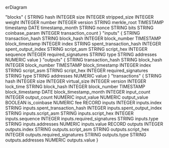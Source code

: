 erDiagram


"blocks" {
  STRING hash
  INTEGER size
  INTEGER stripped_size
  INTEGER weight
  INTEGER number
  INTEGER version
  STRING merkle_root
  TIMESTAMP timestamp
  DATE timestamp_month
  STRING nonce
  STRING bits
  STRING coinbase_param
  INTEGER transaction_count
}
"inputs" {
  STRING transaction_hash
  STRING block_hash
  INTEGER block_number
  TIMESTAMP block_timestamp
  INTEGER index
  STRING spent_transaction_hash
  INTEGER spent_output_index
  STRING script_asm
  STRING script_hex
  INTEGER sequence
  INTEGER required_signatures
  STRING type
  STRING addresses
  NUMERIC value
}
"outputs" {
  STRING transaction_hash
  STRING block_hash
  INTEGER block_number
  TIMESTAMP block_timestamp
  INTEGER index
  STRING script_asm
  STRING script_hex
  INTEGER required_signatures
  STRING type
  STRING addresses
  NUMERIC value
}
"transactions" {
  STRING hash
  INTEGER size
  INTEGER virtual_size
  INTEGER version
  INTEGER lock_time
  STRING block_hash
  INTEGER block_number
  TIMESTAMP block_timestamp
  DATE block_timestamp_month
  INTEGER input_count
  INTEGER output_count
  NUMERIC input_value
  NUMERIC output_value
  BOOLEAN is_coinbase
  NUMERIC fee
  RECORD inputs
  INTEGER inputs.index
  STRING inputs.spent_transaction_hash
  INTEGER inputs.spent_output_index
  STRING inputs.script_asm
  STRING inputs.script_hex
  INTEGER inputs.sequence
  INTEGER inputs.required_signatures
  STRING inputs.type
  STRING inputs.addresses
  NUMERIC inputs.value
  RECORD outputs
  INTEGER outputs.index
  STRING outputs.script_asm
  STRING outputs.script_hex
  INTEGER outputs.required_signatures
  STRING outputs.type
  STRING outputs.addresses
  NUMERIC outputs.value
}
